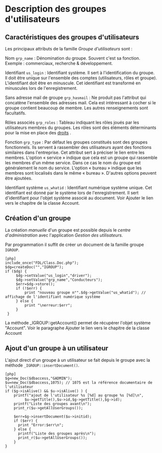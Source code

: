 # Description des groupes d'utilisateurs
## Caractéristiques des groupes d'utilisateurs
Les principaux attributs de la famille _Groupe d'utilisateurs_ sont :

Nom `grp_name`
: Dénomination du groupe. Souvent c'est sa fonction. Exemple : commerciaux, recherche & développement.

Identifiant `us_login` 
: Identifiant système. Il sert à l'identification du groupe. Il doit être unique sur l'ensemble des comptes (utilisateurs, rôles et groupe). L'identifiant doit être en minuscule. Cet identifiant est transformé en minuscules lors de l'enregistrement.

Sans adresse mail de groupe `grp_hasmail`
: Ne produit pas l'attribut qui concatène l'ensemble des adresses mail. Cela est intéressant à cocher si le groupe contient beaucoup de membre.
Les autres renseignements sont facultatifs. 

Rôles associés `grp_roles` 
: Tableau indiquant les rôles joués par les utilisateurs membres du groupes. Les rôles sont des éléments déterminants pour la mise en place des [droits](#core-ref:ce576351-dbe6-45d1-8097-f9573502b651) .

Fonction `grp_type`
: Par défaut les groupes constitués sont des groupes fonctionnels. Ils servent à rassembler des utilisateurs ayant des fonctions similaires dans l'entreprise. Cet attribut sert à préciser le lien entre les membres. L'option « service » indique que cela est un groupe qui rassemble les membres d'un même service. Dans ce cas le nom du groupe est généralement le nom du service. L'option « bureau » indique que les membres sont localisés dans le même « bureau ». D'autres options peuvent être ajoutées.

Identifiant système `us_whatid`
: Identifiant numérique système unique. Cet identifiant est donné par le système lors de l'enregistrement. Il sert d'identifiant pour l'objet système associé au document. Voir  <span class="fixme" data-assignedto="MCO">Ajouter le lien vers le chapitre de la classe Account</span>.

## Création d'un groupe

La création _manuelle_ d'un groupe est possible depuis le _centre d'administration_ avec l'application _Gestion des utilisateurs_.

Par programmation il suffit de créer un document de la famille groupe `IGROUP`.

    [php]
    include_once("FDL/Class.Doc.php");
    $dg=createDoc("","IGROUP");
    if ($dg) {
         $dg->setValue("us_login","driver");
         $dg->setValue("grp_name","Conducteurs");
         $err=$dg->store();
         if (!$err) {
             print "nouveau groupe n°".$dg->getValue("us_whatid"); // affichage de l'identifiant numérique système          
         } else {
             print "\nerreur:$err";
         }
     }
  

La méthode _IGROUP::getAccount() permet de récupérer l'objet système "Account". Voir le paragraphe  <span class="fixme" data-assignedto="MCO">Ajouter le lien vers le chapitre de la classe Account</span>

## Ajout d'un groupe à un utilisateur

L'ajout direct d'un groupe à un utilisateur se fait depuis le groupe avec la méthode `_IGROUP::insertDocument()`.

    [php]
    $g=new_Doc($dbaccess,"GADMIN");
    $u=new_Doc($dbaccess,1075); // 1075 est la référence documentaire de l'utilisateur
    if ($g->isAlive() && $u->isAlive() ) {
        printf("ajout de l'utilisateur %s [%d] au groupe %s [%d]\n",
    	     $u->getTitle(),$u->id,$g->getTitle(),$g->id);
        printf("Liste des groupes avant\n");
        print_r($u->getAllUserGroups());
      
        $err=$g->insertDocument($u->initid);
        if ($err) {
          print "Error:$err\n";
        } else {
          printf("Liste des groupes après\n");
          print_r($u->getAllUserGroups());
        }
    }

